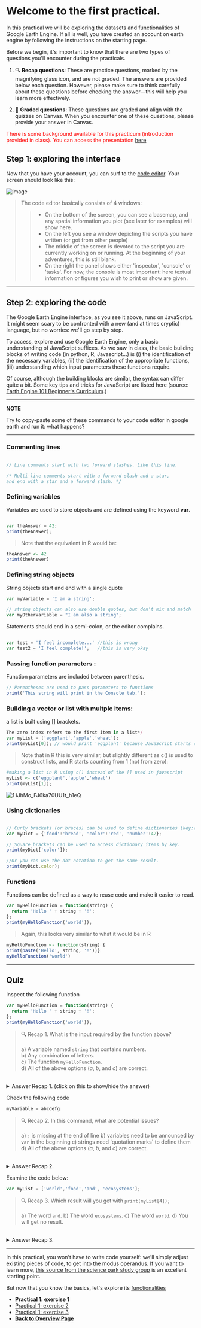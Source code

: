 # Welcome to the first practical. 

In this practical we will be exploring the datasets and functionalities of Google Earth Engine. If all is well, you have created an account on earth engine by following the instructions on the starting page.

Before we begin, it's important to know that there are two types of questions you'll encounter during the practicals.

1. 🔍 **Recap questions**: These are practice questions, marked by the magnifying glass icon, and are not graded. The answers are provided below each question. However, please make sure to think carefully about these questions before checking the answer—this will help you learn more effectively.

2. 📝 **Graded questions**: These questions are graded and align with the quizzes on Canvas. When you encounter one of these questions, please provide your answer in Canvas.

<span style="color:red">There is some background available for this practicum (introduction provided in class). You can access the presentation [here](https://raw.githubusercontent.com/liesjacobs/World-Food-and-Ecosystems/gh-pages/practical1/WFE_pract1_light.pdf)</span> 


## Step 1: exploring the interface

Now that you have your account, you can surf to the [code editor](https://code.earthengine.google.com/).
Your screen should look like this:

![image](https://user-images.githubusercontent.com/89069805/129699267-c9c03178-f0b5-41be-83d9-96596d36e61c.png)

>The code editor basically consists of 4 windows: 
>> - On the bottom of the screen, you can see a basemap, and any spatial information you plot (see later for examples) will show here. 
>> - On the left you see a window depicting the scripts you have written (or got from other people)
>> - The middle of the screen is devoted to the script you are currently working on or running. At the beginning of your adventures, this is still blank. 
>> - On the right the panel shows either 'inspector', 'console' or 'tasks'. For now, the console is most important: here textual information or figures you wish to print or show are given. 

***

## Step 2: exploring the code
The Google Earth Engine interface, as you see it above, runs on JavaScript. It might seem scary to be confronted with a new (and at times cryptic) language, but no worries: we'll go step by step. 

To access, explore and use Google Earth Engine, only a basic understanding of JavaScript suffices. As we saw in class, the basic building blocks of writing code (in python, R, Javascript...) is (i) the identification of the necessary variables, (ii) the identification of the appropriate functions, (iii) understanding which input parameters these functions require. 

Of course, although the building blocks are similar, the syntax can differ quite a bit. Some key tips and tricks for JavaScript are listed here (source: <a href="https://docs.google.com/document/d/1ZxRKMie8dfTvBmUNOO0TFMkd7ELGWf3WjX0JvESZdOE/edit" target="_blank">Earth Engine 101 Beginner's Curriculum</a>.)

---
**NOTE**

Try to copy-paste some of these commands to your code editor in google earth and run it: what happens?

---

### Commenting lines

```javascript

// Line comments start with two forward slashes. Like this line.

/* Multi-line comments start with a forward slash and a star,
and end with a star and a forward slash. */
```


### Defining variables

Variables are used to store objects and are defined using the keyword **var**.
```javascript

var theAnswer = 42;
print(theAnswer);
```

>Note that the equivalent in R would be: 

```r
theAnswer <- 42
print(theAnswer)

```


### Defining string objects

String objects start and end with a single quote

```javascript
var myVariable = 'I am a string';

// string objects can also use double quotes, but don't mix and match
var myOtherVariable = "I am also a string";
```

Statements should end in a semi-colon, or the editor complains.


```javascript

var test = 'I feel incomplete...' //this is wrong
var test2 = 'I feel complete!';   //this is very okay
```


### Passing function parameters : 

Function parameters are included between parenthesis. 

```javascript
// Parentheses are used to pass parameters to functions
print('This string will print in the Console tab.');
```


### Building a vector or list with multple items: 

a list is built using [] brackets. 

```javascript
The zero index refers to the first item in a list*/
var myList = ['eggplant','apple','wheat'];
print(myList[0]); // would print 'eggplant' because JavaScript starts counting from 0 (and not from 1, like R)
```


>Note that in R this is very similar, but slightly different as c() is used to construct lists, and R starts counting from 1 (not from zero): 

```r
#making a list in R using c() instead of the [] used in javascript
myList <- c('eggplant','apple','wheat')
print(myList[1]);
```

![1 iJhMo_FJ6ka70UU1t_h1eQ](https://user-images.githubusercontent.com/89069805/131823648-e8b56e95-6d58-426d-b5c0-3cf7c786eb1d.png)


### Using dictionaries
```javascript

// Curly brackets (or braces) can be used to define dictionaries (key:value pairs).
var myDict = {'food':'bread', 'color':'red', 'number':42};

// Square brackets can be used to access dictionary items by key.
print(myDict['color']);

//Or you can use the dot notation to get the same result.
print(myDict.color);
```


### Functions

Functions can be defined as a way to reuse code and make it easier to read.


```javascript
var myHelloFunction = function(string) {
  return 'Hello ' + string + '!';
};
print(myHelloFunction('world'));

```

>Again, this looks very similar to what it would be in R

```r
myHelloFunction <- function(string) {
print(paste('Hello', string, '!'))}
myHelloFunction('world')
```


***

## Quiz

Inspect the following function
```javascript
var myHelloFunction = function(string) {
  return 'Hello ' + string + '!';
};
print(myHelloFunction('world'));
```

> 🔍 Recap 1. What is the input required by the function above? <br />
> <br />
> a) A variable named `string` that contains numbers.  
> b) Any combination of letters.  
> c) The function `myHelloFunction`.  
> d) All of the above options (_a_, _b_, and _c_) are correct.  


<br />
<details>
<summary>Answer Recap 1. (click on this to show/hide the answer)</summary>
Answer B. The function only takes a string - which is a sequence of letters - as an input. These letters might be stored in a variable, but the input needs to be a text in order for the code to work.
</details>

Check the following code
```javascript
myVariable = abcdefg
```

> 🔍 Recap 2. In this command, what are potential issues? <br />
> <br />
> a) `;` is missing at the end of line 
> b) variables need to be announced by `var` in the beginning
> c) strings need 'quotation marks' to define them
> d) All of the above options (_a_, _b_, and _c_) are correct.

<br />
<details>
<summary>Answer Recap 2.</summary>
Answer D. All of the answers are correct.
</details>

Examine the code below:
```javascript
var myList = ['world','food','and', 'ecosystems'];
```

> 🔍 Recap 3. Which result will you get with `print(myList[4]);` <br />
> <br />
> a) The word `and`.
> b) The word `ecosystems`.
> c) The word `world`.
> d) You will get no result.

<br />
<details>
<summary>Answer Recap 3.</summary>
Answer D. In Javascript, lists start with the index 0, thus the 4th index number will be the fifth entry, which does not exist.
</details>

***

In this practical, you won't have to write code yourself: we'll simply adjust existing pieces of code, to get into the modus operandus. If you want to learn more, [this source from the science park study group](https://scienceparkstudygroup.github.io/Intro-Google-Earth-Engine-lesson/) is an excellent starting point. 


But now that you know the basics, let's explore its [functionalities](https://liesjacobs.github.io/World-Food-and-Ecosystems/practical1/exploring.html)





<nav>
  <ul>
    <li><strong>Practical 1: exercise 1</strong></li>
    <li><a href="https://liesjacobs.github.io/World-Food-and-Ecosystems/practical1/exploring.html">Practical 1: exercise 2</a></li>
    <li><a href="https://liesjacobs.github.io/World-Food-and-Ecosystems/practical1/understandinggradients.html">Practical 1: exercise 3</a></li>
    <li><a href="https://liesjacobs.github.io/World-Food-and-Ecosystems/"><b>Back to Overview Page</b></a></li>
  </ul>
</nav>

